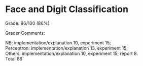 # Face and Digit Classification

Grade: 86/100 (86%)

Grader Comments:  

NB: implementation/explanation 10, experiment 15;  
Perceptron: implementation/explanation 13, experiment 15;  
Others: implementation/explanation 10, experiment 15; report 8.  
Total 86
